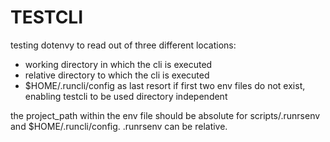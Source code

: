 # TESTCLI

testing dotenvy to read out of three different locations:
- working directory in which the cli is executed
- relative directory to which the cli is executed
- $HOME/.runcli/config as last resort if first two env files do not exist,
  enabling testcli to be used directory independent


the project_path within the env file should be absolute for scripts/.runrsenv and $HOME/.runcli/config.
.runrsenv can be relative.
